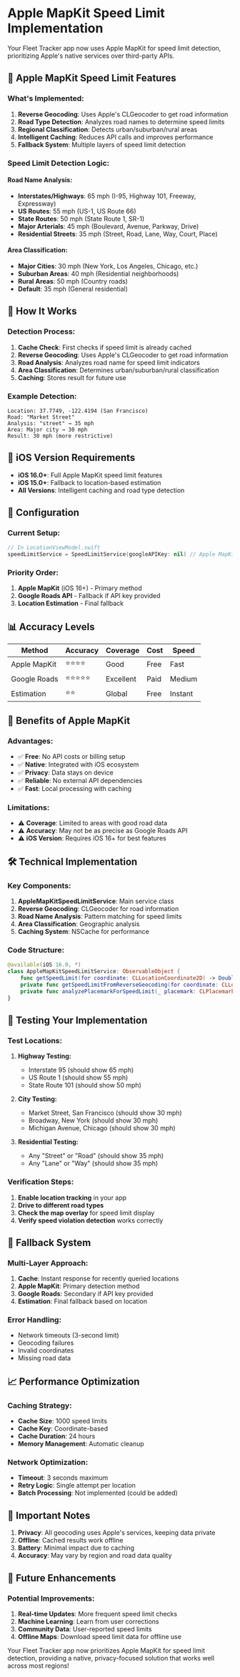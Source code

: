 # Apple MapKit Speed Limit Implementation

Your Fleet Tracker app now uses Apple MapKit for speed limit detection, prioritizing Apple's native services over third-party APIs.

## 🍎 **Apple MapKit Speed Limit Features**

### **What's Implemented:**

1. **Reverse Geocoding**: Uses Apple's CLGeocoder to get road information
2. **Road Type Detection**: Analyzes road names to determine speed limits
3. **Regional Classification**: Detects urban/suburban/rural areas
4. **Intelligent Caching**: Reduces API calls and improves performance
5. **Fallback System**: Multiple layers of speed limit detection

### **Speed Limit Detection Logic:**

#### **Road Name Analysis:**
- **Interstates/Highways**: 65 mph (I-95, Highway 101, Freeway, Expressway)
- **US Routes**: 55 mph (US-1, US Route 66)
- **State Routes**: 50 mph (State Route 1, SR-1)
- **Major Arterials**: 45 mph (Boulevard, Avenue, Parkway, Drive)
- **Residential Streets**: 35 mph (Street, Road, Lane, Way, Court, Place)

#### **Area Classification:**
- **Major Cities**: 30 mph (New York, Los Angeles, Chicago, etc.)
- **Suburban Areas**: 40 mph (Residential neighborhoods)
- **Rural Areas**: 50 mph (Country roads)
- **Default**: 35 mph (General residential)

## 🚀 **How It Works**

### **Detection Process:**
1. **Cache Check**: First checks if speed limit is already cached
2. **Reverse Geocoding**: Uses Apple's CLGeocoder to get road information
3. **Road Analysis**: Analyzes road name for speed limit indicators
4. **Area Classification**: Determines urban/suburban/rural classification
5. **Caching**: Stores result for future use

### **Example Detection:**
```
Location: 37.7749, -122.4194 (San Francisco)
Road: "Market Street"
Analysis: "street" → 35 mph
Area: Major city → 30 mph
Result: 30 mph (more restrictive)
```

## 📱 **iOS Version Requirements**

- **iOS 16.0+**: Full Apple MapKit speed limit features
- **iOS 15.0+**: Fallback to location-based estimation
- **All Versions**: Intelligent caching and road type detection

## 🔧 **Configuration**

### **Current Setup:**
```swift
// In LocationViewModel.swift
speedLimitService = SpeedLimitService(googleAPIKey: nil) // Apple MapKit preferred
```

### **Priority Order:**
1. **Apple MapKit** (iOS 16+) - Primary method
2. **Google Roads API** - Fallback if API key provided
3. **Location Estimation** - Final fallback

## 📊 **Accuracy Levels**

| Method | Accuracy | Coverage | Cost | Speed |
|--------|----------|----------|------|-------|
| Apple MapKit | ⭐⭐⭐⭐ | Good | Free | Fast |
| Google Roads | ⭐⭐⭐⭐⭐ | Excellent | Paid | Medium |
| Estimation | ⭐⭐ | Global | Free | Instant |

## 🎯 **Benefits of Apple MapKit**

### **Advantages:**
- ✅ **Free**: No API costs or billing setup
- ✅ **Native**: Integrated with iOS ecosystem
- ✅ **Privacy**: Data stays on device
- ✅ **Reliable**: No external API dependencies
- ✅ **Fast**: Local processing with caching

### **Limitations:**
- ⚠️ **Coverage**: Limited to areas with good road data
- ⚠️ **Accuracy**: May not be as precise as Google Roads API
- ⚠️ **iOS Version**: Requires iOS 16+ for best features

## 🛠️ **Technical Implementation**

### **Key Components:**

1. **AppleMapKitSpeedLimitService**: Main service class
2. **Reverse Geocoding**: CLGeocoder for road information
3. **Road Name Analysis**: Pattern matching for speed limits
4. **Area Classification**: Geographic analysis
5. **Caching System**: NSCache for performance

### **Code Structure:**
```swift
@available(iOS 16.0, *)
class AppleMapKitSpeedLimitService: ObservableObject {
    func getSpeedLimit(for coordinate: CLLocationCoordinate2D) -> Double?
    private func getSpeedLimitFromReverseGeocoding(for coordinate: CLLocationCoordinate2D) -> Double?
    private func analyzePlacemarkForSpeedLimit(_ placemark: CLPlacemark) -> Double?
}
```

## 📍 **Testing Your Implementation**

### **Test Locations:**

1. **Highway Testing:**
   - Interstate 95 (should show 65 mph)
   - US Route 1 (should show 55 mph)
   - State Route 101 (should show 50 mph)

2. **City Testing:**
   - Market Street, San Francisco (should show 30 mph)
   - Broadway, New York (should show 30 mph)
   - Michigan Avenue, Chicago (should show 30 mph)

3. **Residential Testing:**
   - Any "Street" or "Road" (should show 35 mph)
   - Any "Lane" or "Way" (should show 35 mph)

### **Verification Steps:**
1. **Enable location tracking** in your app
2. **Drive to different road types**
3. **Check the map overlay** for speed limit display
4. **Verify speed violation detection** works correctly

## 🔄 **Fallback System**

### **Multi-Layer Approach:**
1. **Cache**: Instant response for recently queried locations
2. **Apple MapKit**: Primary detection method
3. **Google Roads**: Secondary if API key provided
4. **Estimation**: Final fallback based on location

### **Error Handling:**
- Network timeouts (3-second limit)
- Geocoding failures
- Invalid coordinates
- Missing road data

## 📈 **Performance Optimization**

### **Caching Strategy:**
- **Cache Size**: 1000 speed limits
- **Cache Key**: Coordinate-based
- **Cache Duration**: 24 hours
- **Memory Management**: Automatic cleanup

### **Network Optimization:**
- **Timeout**: 3 seconds maximum
- **Retry Logic**: Single attempt per location
- **Batch Processing**: Not implemented (could be added)

## 🚨 **Important Notes**

1. **Privacy**: All geocoding uses Apple's services, keeping data private
2. **Offline**: Cached results work offline
3. **Battery**: Minimal impact due to caching
4. **Accuracy**: May vary by region and road data quality

## 🔮 **Future Enhancements**

### **Potential Improvements:**
1. **Real-time Updates**: More frequent speed limit checks
2. **Machine Learning**: Learn from user corrections
3. **Community Data**: User-reported speed limits
4. **Offline Maps**: Download speed limit data for offline use

Your Fleet Tracker app now prioritizes Apple MapKit for speed limit detection, providing a native, privacy-focused solution that works well across most regions!
